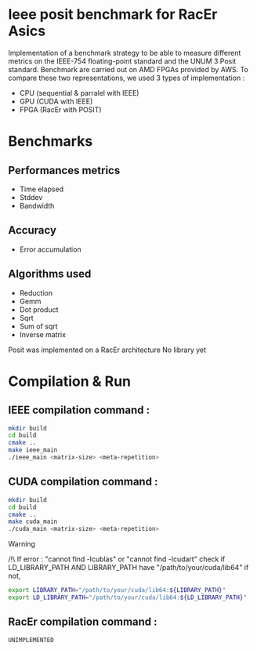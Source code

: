 # Ieee posit benchmark for RacEr Asics

Implementation of a benchmark strategy to be able to measure different metrics on the IEEE-754 floating-point standard and the UNUM 3 Posit standard. Benchmark are carried out on AMD FPGAs provided by AWS. To compare these two representations, we used 3 types of implementation :
- CPU (sequential & parralel with IEEE)
- GPU (CUDA with IEEE)
- FPGA (RacEr with POSIT)

# Benchmarks
## Performances metrics
- Time elapsed
- Stddev
- Bandwidth

## Accuracy
- Error accumulation 

## Algorithms used
- Reduction 
- Gemm
- Dot product
- Sqrt
- Sum of sqrt
- Inverse matrix 

Posit was implemented on a RacEr architecture
No library yet

# Compilation & Run
## IEEE compilation command :
```bash
mkdir build
cd build
cmake ..
make ieee_main
./ieee_main <matrix-size> <meta-repetition> 
```

## CUDA compilation command :
```bash
mkdir build
cd build
cmake ..
make cuda_main
./cuda_main <matrix-size> <meta-repetition>
```
> [!WARNING]
>/!\ If error : "cannot find -lcublas" or "cannot find -lcudart" 
>check if LD_LIBRARY_PATH AND LIBRARY_PATH have "/path/to/your/cuda/lib64"
> if not, 
```sh
export LIBRARY_PATH="/path/to/your/cuda/lib64:${LIBRARY_PATH}"
export LD_LIBRARY_PATH="/path/to/your/cuda/lib64:${LD_LIBRARY_PATH}"
```

## RacEr compilation command :
```bash
UNIMPLEMENTED
```
